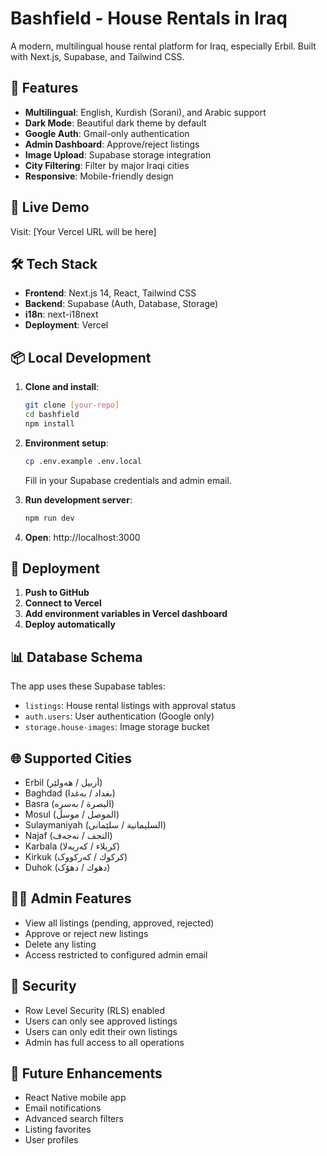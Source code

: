 # Bashfield - House Rentals in Iraq 

A modern, multilingual house rental platform for Iraq, especially Erbil. Built with Next.js, Supabase, and Tailwind CSS.

## 🌟 Features

- **Multilingual**: English, Kurdish (Sorani), and Arabic support
- **Dark Mode**: Beautiful dark theme by default
- **Google Auth**: Gmail-only authentication
- **Admin Dashboard**: Approve/reject listings
- **Image Upload**: Supabase storage integration
- **City Filtering**: Filter by major Iraqi cities
- **Responsive**: Mobile-friendly design

## 🚀 Live Demo

Visit: [Your Vercel URL will be here]

## 🛠️ Tech Stack

- **Frontend**: Next.js 14, React, Tailwind CSS
- **Backend**: Supabase (Auth, Database, Storage)
- **i18n**: next-i18next
- **Deployment**: Vercel

## 📦 Local Development

1. **Clone and install**:
   ```bash
   git clone [your-repo]
   cd bashfield
   npm install
   ```

2. **Environment setup**:
   ```bash
   cp .env.example .env.local
   ```
   Fill in your Supabase credentials and admin email.

3. **Run development server**:
   ```bash
   npm run dev
   ```

4. **Open**: http://localhost:3000

## 🔧 Deployment

1. **Push to GitHub**
2. **Connect to Vercel**
3. **Add environment variables in Vercel dashboard**
4. **Deploy automatically**

## 📊 Database Schema

The app uses these Supabase tables:
- `listings`: House rental listings with approval status
- `auth.users`: User authentication (Google only)
- `storage.house-images`: Image storage bucket

## 🌐 Supported Cities

- Erbil (أربيل / هەولێر)
- Baghdad (بغداد / بەغدا)
- Basra (البصرة / بەسرە)
- Mosul (الموصل / موسڵ)
- Sulaymaniyah (السليمانية / سلێمانی)
- Najaf (النجف / نەجەف)
- Karbala (كربلاء / کەربەلا)
- Kirkuk (كركوك / کەرکووک)
- Duhok (دهوك / دهۆک)

## 👨‍💼 Admin Features

- View all listings (pending, approved, rejected)
- Approve or reject new listings
- Delete any listing
- Access restricted to configured admin email

## 🔐 Security

- Row Level Security (RLS) enabled
- Users can only see approved listings
- Users can only edit their own listings
- Admin has full access to all operations

## 📱 Future Enhancements

- React Native mobile app
- Email notifications
- Advanced search filters
- Listing favorites
- User profiles
